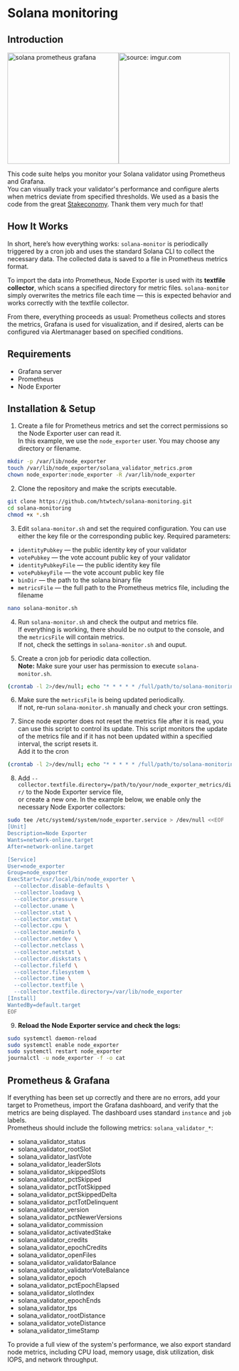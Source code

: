 # Solana monitoring #


## Introduction

<img src="https://i.imgur.com/KmrCeax.jpg" title="solana prometheus grafana" style="width:250px;"/><img src="https://i.imgur.com/e6PBegW.jpg" title="source: imgur.com" style="width:250px;"/>

This code suite helps you monitor your Solana validator using Prometheus and Grafana.  
You can visually track your validator's performance and configure alerts when metrics deviate from specified thresholds. We used as a basis the code from the great [Stakeconomy](https://github.com/stakeconomy/solanamonitoring). Thank them very much for that!

## How It Works
In short, here’s how everything works: `solana-monitor` is periodically triggered by a cron job and uses the standard Solana CLI to collect the necessary data. The collected data is saved to a file in Prometheus metrics format.

To import the data into Prometheus, Node Exporter is used with its **textfile collector**, which scans a specified directory for metric files. `solana-monitor` simply overwrites the metrics file each time — this is expected behavior and works correctly with the textfile collector.

From there, everything proceeds as usual: Prometheus collects and stores the metrics, Grafana is used for visualization, and if desired, alerts can be configured via Alertmanager based on specified conditions.

## Requirements
- Grafana server  
- Prometheus  
- Node Exporter  

## Installation & Setup

1. Create a file for Prometheus metrics and set the correct permissions so the Node Exporter user can read it.  
In this example, we use the `node_exporter` user. You may choose any directory or filename.

```bash
mkdir -p /var/lib/node_exporter
touch /var/lib/node_exporter/solana_validator_metrics.prom
chown node_exporter:node_exporter -R /var/lib/node_exporter
```

2. Clone the repository and make the scripts executable.

```bash
git clone https://github.com/htwtech/solana-monitoring.git
cd solana-monitoring
chmod +x *.sh
```

3. Edit `solana-monitor.sh` and set the required configuration. You can use either the key file or the corresponding public key.
Required parameters:
- `identityPubkey` — the public identity key of your validator  
- `votePubkey` — the vote account public key of your validator
- `identityPubkeyFile` — the public identity key file  
- `votePubkeyFile` — the vote account public key file   
- `binDir` — the path to the solana binary file 
- `metricsFile` — the full path to the Prometheus metrics file, including the filename  


```bash
nano solana-monitor.sh
```

4. Run `solana-monitor.sh` and check the output and metrics file.  
If everything is working, there should be no output to the console, and the `metricsFile` will contain metrics.  
If not, check the settings in `solana-monitor.sh` and ouput.

5. Create a cron job for periodic data collection.  
**Note:** Make sure your user has permission to execute `solana-monitor.sh`.

```bash
(crontab -l 2>/dev/null; echo "* * * * * /full/path/to/solana-monitoring/solana-monitor.sh") | crontab -
```

6. Make sure the `metricsFile` is being updated periodically.  
If not, re-run `solana-monitor.sh` manually and check your cron settings. 

7. Since node exporter does not reset the metrics file after it is read, you can use this script to control its update. This script monitors the update of the metrics file and if it has not been updated within a specified interval, the script resets it.  
Add it to the cron 

```bash
(crontab -l 2>/dev/null; echo "* * * * * /full/path/to/solana-monitoring/watchdog-solana-monitor.sh") | crontab -
```

8. Add `--collector.textfile.directory=/path/to/your/node_exporter_metrics/dir/` to the Node Exporter service file,  
or create a new one. In the example below, we enable only the necessary Node Exporter collectors:

```bash
sudo tee /etc/systemd/system/node_exporter.service > /dev/null <<EOF
[Unit]
Description=Node Exporter
Wants=network-online.target
After=network-online.target

[Service]
User=node_exporter
Group=node_exporter
ExecStart=/usr/local/bin/node_exporter \
  --collector.disable-defaults \
  --collector.loadavg \
  --collector.pressure \
  --collector.uname \
  --collector.stat \
  --collector.vmstat \
  --collector.cpu \
  --collector.meminfo \
  --collector.netdev \
  --collector.netclass \
  --collector.netstat \
  --collector.diskstats \
  --collector.filefd \
  --collector.filesystem \
  --collector.time \
  --collector.textfile \
  --collector.textfile.directory=/var/lib/node_exporter
[Install]
WantedBy=default.target
EOF
```

9. **Reload the Node Exporter service and check the logs:**

```bash
sudo systemctl daemon-reload
sudo systemctl enable node_exporter
sudo systemctl restart node_exporter
journalctl -u node_exporter -f -o cat
```

## Prometheus & Grafana
If everything has been set up correctly and there are no errors, add your target to Prometheus, import the Grafana dashboard, and verify that the metrics are being displayed. The dashboard uses standard `instance` and `job` labels.  
Prometheus should include the following metrics: `solana_validator_*`:
- solana_validator_status
- solana_validator_rootSlot
- solana_validator_lastVote
- solana_validator_leaderSlots
- solana_validator_skippedSlots
- solana_validator_pctSkipped
- solana_validator_pctTotSkipped
- solana_validator_pctSkippedDelta
- solana_validator_pctTotDelinquent
- solana_validator_version
- solana_validator_pctNewerVersions
- solana_validator_commission
- solana_validator_activatedStake
- solana_validator_credits
- solana_validator_epochCredits
- solana_validator_openFiles
- solana_validator_validatorBalance
- solana_validator_validatorVoteBalance
- solana_validator_epoch
- solana_validator_pctEpochElapsed
- solana_validator_slotIndex
- solana_validator_epochEnds
- solana_validator_tps
- solana_validator_rootDistance
- solana_validator_voteDistance
- solana_validator_timeStamp
  
To provide a full view of the system's performance, we also export standard node metrics, including CPU load, memory usage, disk utilization, disk IOPS, and network throughput.  
